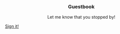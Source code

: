 <h3 align="center">Guestbook</h3>
<p align="center">Let me know that you stopped by!<p>

<a href="https://readme-guestbook.now.sh">Sign it!</a>

